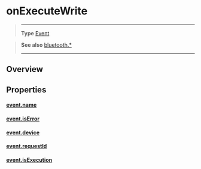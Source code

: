 # onExecuteWrite

> --------------------- ------------------------------------------------------------------------------------------
> __Type__              [Event](https://docs.coronalabs.com/api/type/Event.html)


> __See also__          [bluetooth.*](/plugin/bluetooth.md)
> --------------------- ------------------------------------------------------------------------------------------

## Overview

## Properties

#### [event.name](/plugin/bluetooth/type/Server/event/onExecuteWrite/name.md)

#### [event.isError](/plugin/bluetooth/type/Server/event/onExecuteWrite/isError.md)

#### [event.device](/plugin/bluetooth/type/Server/event/onExecuteWrite/device.md)

#### [event.requestId](/plugin/bluetooth/type/Server/event/onExecuteWrite/requestId.md)

#### [event.isExecution](/plugin/bluetooth/type/Server/event/onExecuteWrite/isExecution.md)